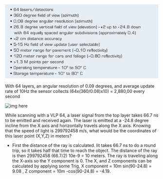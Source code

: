 ![img here](img/vlp-sensor-specs.png)

With 64 layers, an angular resolution of 0.09 degrees, and average update rate of 10Hz the sensor collects (64x(360/0.08)x10) = 2,880,00 every second

![img here](img/img/pcd-coordinates.png)

While scanning with a VLP 64, a laser signal from the top layer takes 66.7 ns to be emitted and received again. The laser is emitted at a -24.8 degree incline from the X axis and horizontally travels along the X axis. Knowing that the speed of light is 299792458 m/s, what would be the coordinates of this laser point (X,Y,Z) in meters?
- First the distance of the ray is calculated. Iit takes 66.7 ns to do a round trip, so it takes half that time to reach the object. The distance of the ray is then 299792458 (66.7/2) 10e-9 = 10 meters. The ray is traveling along the X-axis so the Y component is 0. The X, and Z components can be calculated by applying some Trig, X component = 10m sin(90-24.8) = 9.08 , Z component = 10m -cos(90-24.8) = -4.19.